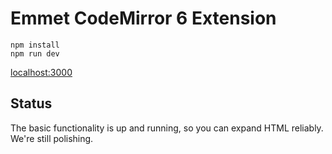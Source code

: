 # Emmet CodeMirror 6 Extension

```
npm install
npm run dev
```

[localhost:3000](http://localhost:3000)

## Status

The basic functionality is up and running, so you can expand HTML reliably. We're still polishing. 
